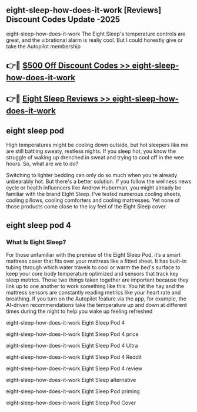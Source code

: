 ## eight-sleep-how-does-it-work [Reviews​] Discount Codes Update -2025

eight-sleep-how-does-it-work The Eight Sleep's temperature controls are great, and the vibrational alarm is really cool. But I could honestly give or take the Autopilot membership

## 👉🔴 [$500 Off Discount Codes >> eight-sleep-how-does-it-work](http://download.freeplayer.one?title=eight-sleep-how-does-it-work&ref=18-ES)

## 👉🔴 [Eight Sleep Reviews >> eight-sleep-how-does-it-work](http://download.freeplayer.one?title=eight-sleep-how-does-it-work&ref=18-ES)

## eight sleep pod

High temperatures might be cooling down outside, but hot sleepers like me are still battling sweaty, restless nights. If you sleep hot, you know the struggle of waking up drenched in sweat and trying to cool off in the wee hours. So, what are we to do?

Switching to lighter bedding can only do so much when you're already unbearably hot. But there's a better solution. If you follow the wellness news cycle or health influencers like Andrew Huberman, you might already be familiar with the brand Eight Sleep. I've tested numerous cooling sheets, cooling pillows, cooling comforters and cooling mattresses. Yet none of those products come close to the icy feel of the Eight Sleep cover.

## eight sleep pod 4

### What Is Eight Sleep?

For those unfamiliar with the premise of the Eight Sleep Pod, it’s a smart mattress cover that fits over your mattress like a fitted sheet. It has built-in tubing through which water travels to cool or warm the bed's surface to keep your core body temperature optimized and sensors that track key sleep metrics. Those two things taken together are important because they link up to one another to work something like this: You hit the hay and the mattress sensors are constantly reading metrics like your heart rate and breathing. If you turn on the Autopilot feature via the app, for example, the AI-driven recommendations take the temperature up and down at different times during the night to help you wake up feeling refreshed

eight-sleep-how-does-it-work Eight Sleep Pod 4

eight-sleep-how-does-it-work Eight Sleep Pod 4 price

eight-sleep-how-does-it-work Eight Sleep Pod 4 Ultra

eight-sleep-how-does-it-work Eight Sleep Pod 4 Reddit

eight-sleep-how-does-it-work Eight Sleep Pod 4 review

eight-sleep-how-does-it-work Eight Sleep alternative

eight-sleep-how-does-it-work Eight Sleep Pod priming

eight-sleep-how-does-it-work Eight Sleep Pod Cover